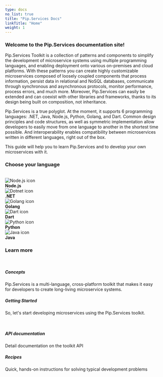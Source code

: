 ```yaml
---
type: docs
no_list: true
title: "Pip.Services Docs"
linkTitle: "Home"
weight: 1
---
```


<!-- <script>
  
  // redirect to current language main page
  try{
    let currentLangugeUri = localStorage['currentMenuActiveItem'].toLowerCase().replace('.', '/').split('/');
    currentLangugeUri = currentLangugeUri.filter(word => word.length > 2)[0]
    window.location.href += currentLangugeUri;
  } catch {
    window.location.href += 'node';
  }
  
</script> -->

### Welcome to the Pip.Services documentation site!

<div>
Pip.Services Toolkit is a collection of patterns and components to simplify the development of microservice systems using multiple programming languages, and enabling deployment onto various on-premises and cloud platforms. With these patterns you can create highly customizable microservices composed of loosely coupled components that process information, persist data in relational and NoSQL databases, communicate through synchronous and asynchronous protocols, monitor performance, process errors, and much more. Moreover, Pip.Services can easily be extended and can coexist with other libraries and frameworks, thanks to its design being built on composition, not inheritance.

Pip.Services is a true polyglot. At the moment, it supports 6 programming languages: .NET, Java, Node.js, Python, Golang, and Dart. Common design principles and code structures, as well as symmetric implementation allow developers to easily move from one language to another in the shortest time possible. And interoperability enables compatibility between microservices written in different languages, right out of the box.

This guide will help you to learn Pip.Services and to develop your own microservices with it.
</div>

### Choose your language

<br>

<div class="row intro-cards">
  <div class="col-6 col-md-12 d-flex pb-md-4 justify-content-center">
    <div class="card-deck title-cards">
      <div class="card">
        <div class="card-body text-center">
          <img class="card-img-top" src="/images/icons/nodejs-icon.png" alt="Node.js icon">
          <a href="./toolkit_api/node" class="stretched-link"></a>
        </div>
        <div class="card-footer text-center">
            <b>Node.js</b>
        </div>
      </div>
      <div class="card">
        <div class="card-body text-center">
          <img class="card-img-top" src="/images/icons/dotnet-icon.png" alt="Dotnet icon">
          <a href="./toolkit_api/net" class="stretched-link"></a>
        </div>
        <div class="card-footer text-center">
            <b>.NET</b>
        </div>
      </div>
      <div class="card">
        <div class="card-body text-center">
          <img class="card-img-top" src="/images/icons/golang-icon.png" alt="Golang icon">
          <a href="./toolkit_api/golang" class="stretched-link"></a>
        </div>
        <div class="card-footer text-center">
            <b>Golang</b>
        </div>
      </div>
    </div>
  </div>
  
  <div class="col-6 col-md-12 d-flex justify-content-center">
    <div class="card-deck title-cards">
      <div class="card">
        <div class="card-body text-center">
          <img class="card-img-top" src="/images/icons/dart-icon.png" alt="Dart icon">
          <a href="./toolkit_api/dart" class="stretched-link"></a>
        </div>
        <div class="card-footer text-center">
            <b>Dart</b>
        </div>
      </div>
      <div class="card">
        <div class="card-body text-center">
          <img class="card-img-top" src="/images/icons/python-icon.png" alt="Python icon">
          <a href="./toolkit_api/python" class="stretched-link"></a>
        </div>
        <div class="card-footer text-center">
            <b>Python</b>
        </div>
      </div>
      <div class="card">
        <div class="card-body text-center">
          <img class="card-img-top" src="/images/icons/java-icon.png" alt="Java icon">
          <a href="./toolkit_api/java" class="stretched-link"></a>
        </div>
        <div class="card-footer text-center">
            <b>Java</b>
        </div>
      </div>
    </div>
  </div>
</div>

### Learn more

<br>

<div class="card-deck">
  <div class="card">
    <div class="card-body">
      <h5 class="card-title"><b>Concepts</b></h5>
      <p class="card-text">Pip.Services is a multi-language, cross-platform toolkit that makes it easy for developers to create long-living microservice systems.</p>
      <a href="conceptual" class="stretched-link"></a>
    </div>
  </div>
  <div class="card">
    <div class="card-body">
      <h5 class="card-title"><b>Getting Started</b></h5>
      <p class="card-text">
        So, let's start developing microservices using the Pip.Services toolkit.
      </p>
      <a href="getting_started" class="stretched-link"></a>
    </div>
  </div>
</div>
<br>
<div class="card-deck">
  <div class="card">
    <div class="card-body">
      <h5 class="card-title"><b>API documentation</b></h5>
      <p class="card-text">Detail documentation on the toolkit API</p>
      <a href="toolkit_api/" class="stretched-link"></a>
    </div>
  </div>
  <div class="card">
    <div class="card-body">
      <h5 class="card-title"><b>Recipes</b></h5>
      <p class="card-text">Quick, hands-on instructions for solving typical development problems</p>
      <a href="getting_started/recipes" class="stretched-link"></a>
    </div>
  </div>
</div>

<br>

<!-- ### More useful stuff...
<br>
<div class="d-flex justify-content-center">
  <div class="card-deck title-cards">
    <div class="card">
      <div class="card-body text-center">
        <img class="card-img-top" src="/images/icons/microservice_gears.png" alt="microservices">
        <a href="microservices" class="stretched-link"></a>
      </div>
      <div class="card-footer text-center">
        <b>Microservices</b>
      </div>
    </div>
    <div class="card">
      <div class="card-body text-center">
        <img class="card-img-top" src="/images/icons/benchmark_icon.png" alt="Benchmarks">
        <a href="testing_tools/benchmarks" class="stretched-link"></a>
      </div>
      <div class="card-footer text-center">
        <b>Benchmarks</b>
      </div>
    </div>
    <div class="card">
      <div class="card-body text-center">
        <img class="card-img-top" src="/images/icons/selenium_powershell_icon.png" alt="Selenium Powershell">
        <a href="testing_tools/ps_selenium" class="stretched-link"></a>
      </div>
      <div class="card-footer text-center">
        <b>Selenium Powershell</b>
      </div>
    </div>
  </div>
</div> -->



